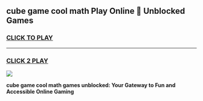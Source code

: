 
## cube game cool math Play Online 👋 Unblocked Games
<h3>
<a href="https://news.freeplayer.one?title=cube_game_cool_math&ref=17CMG">CLICK TO PLAY</a></h3>
<hr>

<h3>
<a href="https://news.freeplayer.one?title=cube_game_cool_math&ref=17CMG">CLICK 2 PLAY</a>
  
</h3>

<a href="https://news.freeplayer.one?title=cube_game_cool_math&ref=17CMG/"><img src="https://clearcache.store/games.png"></a>


**cube game cool math games unblocked: Your Gateway to Fun and Accessible Online Gaming**
